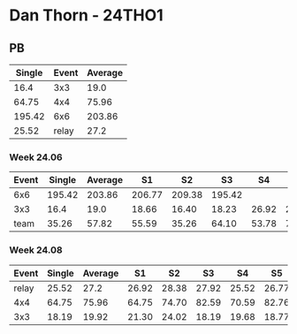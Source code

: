 # Dan Thorn - 24THO1

## PB
|Single|Event|Average|
|----|----|----|
|16.4|3x3|19.0|
|64.75|4x4|75.96|
|195.42|6x6|203.86|
|25.52|relay|27.2|
### Week 24.06
|Event|Single|Average|S1|S2|S3|S4|S5|
|-----|-------|------|--|--|--|--|--|
|6x6|195.42|203.86|206.77|209.38|195.42| | |
|3x3|16.4|19.0|18.66|16.40|18.23|26.92|20.10|
|team|35.26|57.82|55.59|35.26|64.10|53.78|71.65|
### Week 24.08
|Event|Single|Average|S1|S2|S3|S4|S5|
|-----|-------|------|--|--|--|--|--|
|relay|25.52|27.2|26.92|28.38|27.92|25.52|26.77|
|4x4|64.75|75.96|64.75|74.70|82.59|70.59|82.76|
|3x3|18.19|19.92|21.30|24.02|18.19|19.68|18.77|
